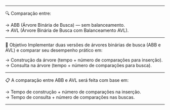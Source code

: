 ***
🔍 Comparação entre:  

-> ABB (Árvore Binária de Busca) — sem balanceamento.  
-> AVL (Árvore Binária de Busca com Balanceamento AVL).  
***
🎯 Objetivo
Implementar duas versões de árvores binárias de busca (ABB e AVL) e comparar seu desempenho prático em:

-> Construção da árvore (tempo + número de comparações para inserção).  
-> Consulta na árvore (tempo + número de comparações para busca).
***
📋 A comparação entre ABB e AVL será feita com base em:

-> Tempo de construção + número de comparações na inserção.  
-> Tempo de consulta + número de comparações nas buscas.
***
